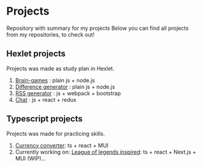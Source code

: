 # Projects
Repository with summary for my projects
Below you can find all projects from my repositories, to check out!

## Hexlet projects
Projects was made as study plan in Hexlet.    

1. [Brain-games](https://github.com/ViktorFAlex/frontend-project-1) : plain js + node.js
1. [Difference generator](https://github.com/ViktorFAlex/frontend-project-46) : plain js + node.js
1. [RSS generator](https://github.com/ViktorFAlex/frontend-project-11) : js + webpack + bootstrap
1. [Chat](https://github.com/ViktorFAlex/frontend-project-12) : js + react + redux

## Typescript projects
Projects was made for practicing skills.

1. [Currency converter](https://github.com/ViktorFAlex/currency-converter): ts + react + MUI
2. Currently working on: [League of legends inspired](https://github.com/ViktorFAlex/League-of-Legends-db): ts + react + Next.js + MUI (WIP)...


